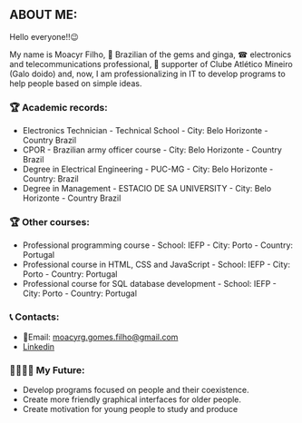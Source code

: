 ## ABOUT ME:

Hello everyone!!😉     

My name is Moacyr Filho, 💎 Brazilian of the gems and ginga, ☎ electronics and telecommunications professional, 🐔 supporter of Clube Atlético Mineiro (Galo doido) and, now, I am professionalizing in IT to develop programs to help people based on simple ideas.

### 🏆 Academic records:
- Electronics Technician - Technical School - City: Belo Horizonte - Country Brazil
- CPOR - Brazilian army officer course - City: Belo Horizonte - Country Brazil
- Degree in Electrical Engineering - PUC-MG - City: Belo Horizonte - Country: Brazil
- Degree in Management - ESTACIO DE SA UNIVERSITY - City: Belo Horizonte - Country Brazil

###  🏆 Other courses:
- Professional programming course - School: IEFP - City: Porto - Country: Portugal
- Professional course in HTML, CSS and JavaScript - School: IEFP - City: Porto - Country: Portugal
- Professional course for SQL database development - School: IEFP - City: Porto - Country: Portugal

### 📞 Contacts:
- 📧Email: moacyrg.gomes.filho@gmail.com
- <a href="https://www.linkedin.com/in/moacyr-filho-211556174/" target="_blank"> Linkedin</a>

### 👨‍👨‍👧‍👧 My Future:
- Develop programs focused on people and their coexistence.
- Create more friendly graphical interfaces for older people.
- Create motivation for young people to study and produce

